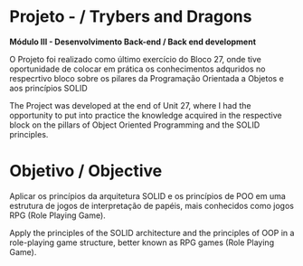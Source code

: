 # Projeto - / Trybers and Dragons

**Módulo III - Desenvolvimento Back-end / Back end development**

O Projeto foi realizado como último exercício do Bloco 27, onde tive oportunidade de colocar em prática os conhecimentos adquridos no respecrtivo bloco sobre os pilares da Programação Orientada a Objetos e aos princípios SOLID

The Project was developed at the end of Unit 27, where I had the opportunity to put into practice the knowledge acquired in the respective block on the pillars of Object Oriented Programming and the SOLID principles.

# Objetivo / Objective

Aplicar os princípios da arquitetura SOLID e os princípios de POO em uma estrutura de jogos de interpretação de papéis, mais conhecidos como jogos RPG (Role Playing Game).

Apply the principles of the SOLID architecture and the principles of OOP in a role-playing game structure, better known as RPG games (Role Playing Game).

<!-- Olá, Tryber!

Esse é apenas um arquivo inicial para o README do seu projeto.

É essencial que você preencha esse documento por conta própria, ok?

Não deixe de usar nossas dicas de escrita de README de projetos, e deixe sua criatividade brilhar!

⚠️ IMPORTANTE: você precisa deixar nítido:
- quais arquivos/pastas foram desenvolvidos por você; 
- quais arquivos/pastas foram desenvolvidos por outra pessoa estudante;
- quais arquivos/pastas foram desenvolvidos pela Trybe.

-->

